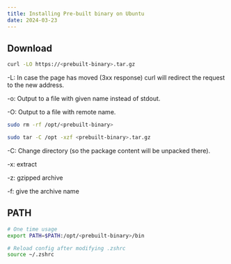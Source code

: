 ```yaml
---
title: Installing Pre-built binary on Ubuntu
date: 2024-03-23
---
```


## Download

```zsh
curl -LO https://<prebuilt-binary>.tar.gz
```

-L: In case the page has moved (3xx response) curl will redirect the request to the new address.

-o: Output to a file with given name instead of stdout.

-O: Output to a file with remote name.

```zsh
sudo rm -rf /opt/<prebuilt-binary>

sudo tar -C /opt -xzf <prebuilt-binary>.tar.gz
```

-C: Change directory (so the package content will be unpacked there).

-x: extract

-z: gzipped archive

-f: give the archive name

## PATH

```zsh
# One time usage
export PATH=$PATH:/opt/<prebuilt-binary>/bin

# Reload config after modifying .zshrc
source ~/.zshrc
```

